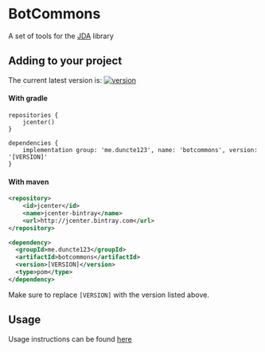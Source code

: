 # BotCommons
A set of tools for the [JDA] library


## Adding to your project
The current latest version is: [ ![version][] ][download]

#### With gradle

```GRADLE
repositories {
    jcenter()
}

dependencies {
    implementation group: 'me.duncte123', name: 'botcommons', version: '[VERSION]'
}
```

#### With maven

```XML
<repository>
    <id>jcenter</id>
    <name>jcenter-bintray</name>
    <url>http://jcenter.bintray.com</url>
</repository>

<dependency>
  <groupId>me.duncte123</groupId>
  <artifactId>botcommons</artifactId>
  <version>[VERSION]</version>
  <type>pom</type>
</dependency>
```

Make sure to replace `[VERSION]` with the version listed above.

## Usage

Usage instructions can be found [here][usage]

[JDA]: https://github.com/DV8FromTheWorld/JDA
[version]: https://api.bintray.com/packages/duncte123/maven/botcommons/images/download.svg
[download]: https://bintray.com/duncte123/maven/botcommons/_latestVersion
[usage]: USAGE.md
